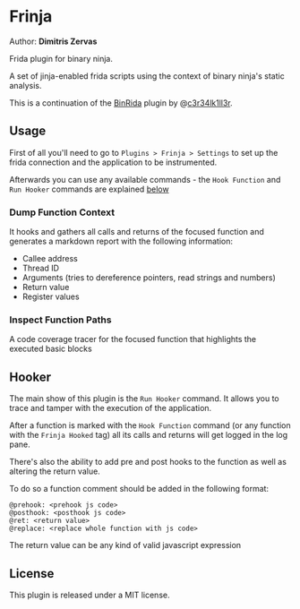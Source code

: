 # Frinja

Author: **Dimitris Zervas**

Frida plugin for binary ninja.

A set of jinja-enabled frida scripts using the context of binary ninja's static analysis.

This is a continuation of the [BinRida](https://github.com/c3r34lk1ll3r/BinRida) plugin by @[c3r34lk1ll3r](https://github.com/c3r34lk1ll3r).

## Usage

First of all you'll need to go to `Plugins > Frinja > Settings` to set up the frida
connection and the application to be instrumented.

Afterwards you can use any available commands - the `Hook Function` and `Run Hooker`
commands are explained [below](#hooker)

### Dump Function Context

It hooks and gathers all calls and returns of the focused function and generates
a markdown report with the following information:

- Callee address
- Thread ID
- Arguments (tries to dereference pointers, read strings and numbers)
- Return value
- Register values

### Inspect Function Paths

A code coverage tracer for the focused function that highlights the executed basic blocks

## Hooker

The main show of this plugin is the `Run Hooker` command. It allows you to trace
and tamper with the execution of the application.

After a function is marked with the `Hook Function` command (or any function with
the `Frinja Hooked` tag) all its calls and returns will get logged in the log pane.

There's also the ability to add pre and post hooks to the function as well as altering
the return value.

To do so a function comment should be added in the following format:

```text
@prehook: <prehook js code>
@posthook: <posthook js code>
@ret: <return value>
@replace: <replace whole function with js code>
```

The return value can be any kind of valid javascript expression

## License

This plugin is released under a MIT license.
